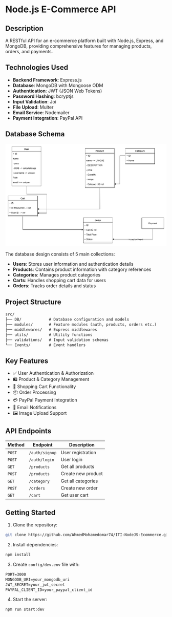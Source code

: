 # Node.js E-Commerce API


## Description
A RESTful API for an e-commerce platform built with Node.js, Express, and MongoDB, providing comprehensive features for managing products, orders, and payments.

## Technologies Used
- **Backend Framework**: Express.js
- **Database**: MongoDB with Mongoose ODM
- **Authentication**: JWT (JSON Web Tokens)
- **Password Hashing**: bcryptjs
- **Input Validation**: Joi
- **File Upload**: Multer
- **Email Service**: Nodemailer
- **Payment Integration**: PayPal API

## Database Schema
![Database Schema](media\DB_Scehma.png)

The database design consists of 5 main collections:
- **Users**: Stores user information and authentication details
- **Products**: Contains product information with category references
- **Categories**: Manages product categories
- **Carts**: Handles shopping cart data for users
- **Orders**: Tracks order details and status

## Project Structure
```
src/
├── DB/            # Database configuration and models
├── modules/       # Feature modules (auth, products, orders etc.)
├── middlewares/   # Express middlewares
├── utils/         # Utility functions
├── validations/   # Input validation schemas
└── Events/        # Event handlers
```

## Key Features
- ✅ User Authentication & Authorization
- 🛍️ Product & Category Management
- 🛒 Shopping Cart Functionality
- 📦 Order Processing
- 💳 PayPal Payment Integration
- 📧 Email Notifications
- 🖼️ Image Upload Support

## API Endpoints
| Method | Endpoint | Description |
|--------|----------|-------------|
| `POST` | `/auth/signup` | User registration |
| `POST` | `/auth/login` | User login |
| `GET`  | `/products` | Get all products |
| `POST` | `/products` | Create new product |
| `GET`  | `/category` | Get all categories |
| `POST` | `/orders` | Create new order |
| `GET`  | `/cart` | Get user cart |

## Getting Started

1. Clone the repository:
```bash
git clone https://github.com/AhmedMohamedomar74/ITI-NodeJS-Ecommerce.git
```

2. Install dependencies:
```bash
npm install
```

3. Create `config/dev.env` file with:
```env
PORT=3000
MONGODB_URI=your_mongodb_uri
JWT_SECRET=your_jwt_secret
PAYPAL_CLIENT_ID=your_paypal_client_id
```

4. Start the server:
```bash
npm run start:dev
```
